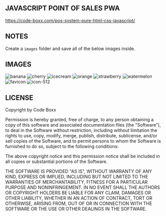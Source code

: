 ## JAVASCRIPT POINT OF SALES PWA
https://code-boxx.com/pos-system-pure-html-css-javascript/

## NOTES
Create a `images` folder and save all of the below images inside.

## IMAGES
![banana](https://user-images.githubusercontent.com/11156244/246717337-48138fc5-9830-4b82-aee7-53a6a2e64764.png)
![cherry](https://user-images.githubusercontent.com/11156244/246717341-afe8f484-ac0c-4182-81d3-cf4406aadf8d.png)
![icecream](https://user-images.githubusercontent.com/11156244/246717345-fbf9bc45-7f00-4af3-9089-7e940a496d50.png)
![orange](https://user-images.githubusercontent.com/11156244/246717349-1929cf2e-179e-49d3-b973-0ddc47745dea.png)
![strawberry](https://user-images.githubusercontent.com/11156244/246717355-570f6e42-fd7e-468d-a135-9ba26127810f.png)
![watermelon](https://user-images.githubusercontent.com/11156244/246717361-0e5c6f14-d06d-4065-8a5d-b88742d0af0b.png)
![favicon](https://user-images.githubusercontent.com/11156244/246717366-ebfe55ba-b185-40c2-a980-ddc4e464b704.png)
![icon-512](https://user-images.githubusercontent.com/11156244/246717372-c40dee8d-bc2e-46cd-a2a9-7a436c81ab31.png)

## LICENSE
Copyright by Code Boxx

Permission is hereby granted, free of charge, to any person obtaining a copy
of this software and associated documentation files (the "Software"), to deal
in the Software without restriction, including without limitation the rights
to use, copy, modify, merge, publish, distribute, sublicense, and/or sell
copies of the Software, and to permit persons to whom the Software is
furnished to do so, subject to the following conditions:

The above copyright notice and this permission notice shall be included in all
copies or substantial portions of the Software.

THE SOFTWARE IS PROVIDED "AS IS", WITHOUT WARRANTY OF ANY KIND, EXPRESS OR
IMPLIED, INCLUDING BUT NOT LIMITED TO THE WARRANTIES OF MERCHANTABILITY,
FITNESS FOR A PARTICULAR PURPOSE AND NONINFRINGEMENT. IN NO EVENT SHALL THE
AUTHORS OR COPYRIGHT HOLDERS BE LIABLE FOR ANY CLAIM, DAMAGES OR OTHER
LIABILITY, WHETHER IN AN ACTION OF CONTRACT, TORT OR OTHERWISE, ARISING FROM,
OUT OF OR IN CONNECTION WITH THE SOFTWARE OR THE USE OR OTHER DEALINGS IN THE
SOFTWARE.